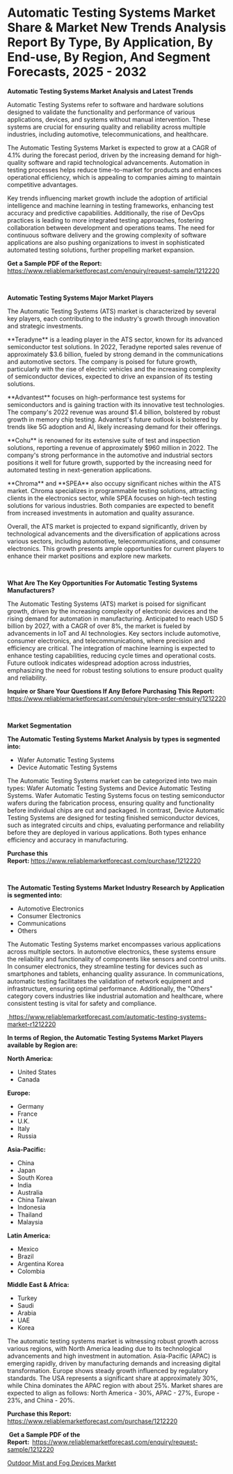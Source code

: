 <p><h1>Automatic Testing Systems Market Share & Market New Trends Analysis Report By Type, By Application, By End-use, By Region, And Segment Forecasts, 2025 - 2032</h1></p><p><strong>Automatic Testing Systems Market Analysis and Latest Trends</strong></p>
<p><p>Automatic Testing Systems refer to software and hardware solutions designed to validate the functionality and performance of various applications, devices, and systems without manual intervention. These systems are crucial for ensuring quality and reliability across multiple industries, including automotive, telecommunications, and healthcare.</p><p>The Automatic Testing Systems Market is expected to grow at a CAGR of 4.1% during the forecast period, driven by the increasing demand for high-quality software and rapid technological advancements. Automation in testing processes helps reduce time-to-market for products and enhances operational efficiency, which is appealing to companies aiming to maintain competitive advantages.</p><p>Key trends influencing market growth include the adoption of artificial intelligence and machine learning in testing frameworks, enhancing test accuracy and predictive capabilities. Additionally, the rise of DevOps practices is leading to more integrated testing approaches, fostering collaboration between development and operations teams. The need for continuous software delivery and the growing complexity of software applications are also pushing organizations to invest in sophisticated automated testing solutions, further propelling market expansion.</p></p>
<p><strong>Get a Sample PDF of the Report:&nbsp;</strong> <a href="https://www.reliablemarketforecast.com/enquiry/request-sample/1212220?utm_campaign=3126&utm_medium=2&utm_source=Github&utm_content=ia&utm_term=24032025&utm_id=automatic-testing-systems">https://www.reliablemarketforecast.com/enquiry/request-sample/1212220</a></p>
<p>&nbsp;</p>
<p><strong>Automatic Testing Systems Major Market Players</strong></p>
<p><p>The Automatic Testing Systems (ATS) market is characterized by several key players, each contributing to the industry's growth through innovation and strategic investments. </p><p>**Teradyne** is a leading player in the ATS sector, known for its advanced semiconductor test solutions. In 2022, Teradyne reported sales revenue of approximately $3.6 billion, fueled by strong demand in the communications and automotive sectors. The company is poised for future growth, particularly with the rise of electric vehicles and the increasing complexity of semiconductor devices, expected to drive an expansion of its testing solutions.</p><p>**Advantest** focuses on high-performance test systems for semiconductors and is gaining traction with its innovative test technologies. The company's 2022 revenue was around $1.4 billion, bolstered by robust growth in memory chip testing. Advantest's future outlook is bolstered by trends like 5G adoption and AI, likely increasing demand for their offerings.</p><p>**Cohu** is renowned for its extensive suite of test and inspection solutions, reporting a revenue of approximately $960 million in 2022. The company's strong performance in the automotive and industrial sectors positions it well for future growth, supported by the increasing need for automated testing in next-generation applications.</p><p>**Chroma** and **SPEA** also occupy significant niches within the ATS market. Chroma specializes in programmable testing solutions, attracting clients in the electronics sector, while SPEA focuses on high-tech testing solutions for various industries. Both companies are expected to benefit from increased investments in automation and quality assurance.</p><p>Overall, the ATS market is projected to expand significantly, driven by technological advancements and the diversification of applications across various sectors, including automotive, telecommunications, and consumer electronics. This growth presents ample opportunities for current players to enhance their market positions and explore new markets.</p></p>
<p>&nbsp;</p>
<p><strong>What Are The Key Opportunities For Automatic Testing Systems Manufacturers?</strong></p>
<p><p>The Automatic Testing Systems (ATS) market is poised for significant growth, driven by the increasing complexity of electronic devices and the rising demand for automation in manufacturing. Anticipated to reach USD 5 billion by 2027, with a CAGR of over 8%, the market is fueled by advancements in IoT and AI technologies. Key sectors include automotive, consumer electronics, and telecommunications, where precision and efficiency are critical. The integration of machine learning is expected to enhance testing capabilities, reducing cycle times and operational costs. Future outlook indicates widespread adoption across industries, emphasizing the need for robust testing solutions to ensure product quality and reliability.</p></p>
<p><strong>Inquire or Share Your Questions If Any Before Purchasing This Report:</strong> <a href="https://www.reliablemarketforecast.com/enquiry/pre-order-enquiry/1212220?utm_campaign=3126&utm_medium=2&utm_source=Github&utm_content=ia&utm_term=24032025&utm_id=automatic-testing-systems">https://www.reliablemarketforecast.com/enquiry/pre-order-enquiry/1212220</a></p>
<p>&nbsp;</p>
<p><strong>Market Segmentation</strong></p>
<p><strong>The Automatic Testing Systems Market Analysis by types is segmented into:</strong></p>
<p><ul><li>Wafer Automatic Testing Systems</li><li>Device Automatic Testing Systems</li></ul></p>
<p><p>The Automatic Testing Systems market can be categorized into two main types: Wafer Automatic Testing Systems and Device Automatic Testing Systems. Wafer Automatic Testing Systems focus on testing semiconductor wafers during the fabrication process, ensuring quality and functionality before individual chips are cut and packaged. In contrast, Device Automatic Testing Systems are designed for testing finished semiconductor devices, such as integrated circuits and chips, evaluating performance and reliability before they are deployed in various applications. Both types enhance efficiency and accuracy in manufacturing.</p></p>
<p><strong>Purchase this Report:&nbsp;</strong><a href="https://www.reliablemarketforecast.com/purchase/1212220?utm_campaign=3126&utm_medium=2&utm_source=Github&utm_content=ia&utm_term=24032025&utm_id=automatic-testing-systems">https://www.reliablemarketforecast.com/purchase/1212220</a></p>
<p>&nbsp;</p>
<p><strong>The Automatic Testing Systems Market Industry Research by Application is segmented into:</strong></p>
<p><ul><li>Automotive Electronics</li><li>Consumer Electronics</li><li>Communications</li><li>Others</li></ul></p>
<p><p>The Automatic Testing Systems market encompasses various applications across multiple sectors. In automotive electronics, these systems ensure the reliability and functionality of components like sensors and control units. In consumer electronics, they streamline testing for devices such as smartphones and tablets, enhancing quality assurance. In communications, automatic testing facilitates the validation of network equipment and infrastructure, ensuring optimal performance. Additionally, the "Others" category covers industries like industrial automation and healthcare, where consistent testing is vital for safety and compliance.</p></p>
<p><a href="https://www.reliablemarketforecast.com/automatic-testing-systems-market-r1212220?utm_campaign=3126&utm_medium=2&utm_source=Github&utm_content=ia&utm_term=24032025&utm_id=automatic-testing-systems">&nbsp;https://www.reliablemarketforecast.com/automatic-testing-systems-market-r1212220</a></p>
<p><strong>In terms of Region, the Automatic Testing Systems Market Players available by Region are:</strong></p>
<p>
    <p> <strong> North America: </strong>
        <ul>
            <li>United States</li>
            <li>Canada</li>
        </ul>
        </p> 
    <p> <strong> Europe: </strong>
        <ul>
            <li>Germany</li>
            <li>France</li>
            <li>U.K.</li>
            <li>Italy</li>
            <li>Russia</li>
        </ul>
        </p> 
    <p> <strong> Asia-Pacific: </strong>
        <ul>
            <li>China</li>
            <li>Japan</li>
            <li>South Korea</li>
            <li>India</li>
            <li>Australia</li>
            <li>China Taiwan</li>
            <li>Indonesia</li>
            <li>Thailand</li>
            <li>Malaysia</li>
        </ul>
        </p> 
    <p> <strong> Latin America: </strong>
        <ul>
            <li>Mexico</li>
            <li>Brazil</li>
            <li>Argentina Korea</li>
            <li>Colombia</li>
        </ul>
        </p> 
    <p> <strong> Middle East & Africa: </strong>
        <ul>
            <li>Turkey</li>
            <li>Saudi</li>
            <li>Arabia</li>
            <li>UAE</li>
            <li>Korea</li>
        </ul>
    </p>
    </p>
<p><p>The automatic testing systems market is witnessing robust growth across various regions, with North America leading due to its technological advancements and high investment in automation. Asia-Pacific (APAC) is emerging rapidly, driven by manufacturing demands and increasing digital transformation. Europe shows steady growth influenced by regulatory standards. The USA represents a significant share at approximately 30%, while China dominates the APAC region with about 25%. Market shares are expected to align as follows: North America - 30%, APAC - 27%, Europe - 23%, and China - 20%.</p></p>
<p><strong>Purchase this Report: </strong><a href="https://www.reliablemarketforecast.com/purchase/1212220?utm_campaign=3126&utm_medium=2&utm_source=Github&utm_content=ia&utm_term=24032025&utm_id=automatic-testing-systems">https://www.reliablemarketforecast.com/purchase/1212220</a></p>
<p>&nbsp;<strong>Get a Sample PDF of the Report:&nbsp;&nbsp;</strong><a href="https://www.reliablemarketforecast.com/enquiry/request-sample/1212220?utm_campaign=3126&utm_medium=2&utm_source=Github&utm_content=ia&utm_term=24032025&utm_id=automatic-testing-systems">https://www.reliablemarketforecast.com/enquiry/request-sample/1212220</a></p>
<p><strong></strong></p>
<p><p><a href="https://github.com/dukerghostki/Market-Research-Report-List-1/blob/main/outdoor-mist-and-fog-devices-market.md?utm_campaign=3126&utm_medium=2&utm_source=Github&utm_content=ia&utm_term=24032025&utm_id=automatic-testing-systems">Outdoor Mist and Fog Devices Market</a></p></p>